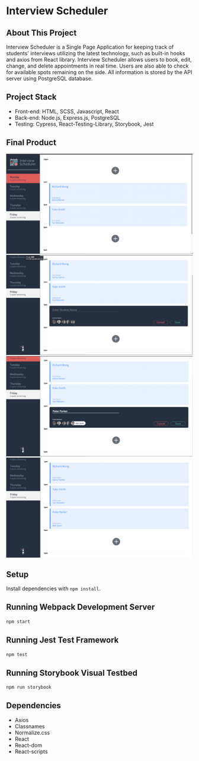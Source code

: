 # Interview Scheduler

## About This Project

Interview Scheduler is a Single Page Application for keeping track of students' interviews utilizing the latest technology, such as built-in hooks and axios from React library. Interview Scheduler allows users to book, edit, change, and delete appointments in real time. Users are also able to check for available spots remaining on the side. All information is stored by the API server using PostgreSQL database. 

## Project Stack

* Front-end: HTML, SCSS, Javascript, React
* Back-end: Node.js, Express.js, PostgreSQL
* Testing: Cypress, React-Testing-Library, Storybook, Jest 

## Final Product

!["screenshot of selecting a specific day"](https://github.com/schenn1992/schedulerApp/blob/master/docs/select_day.png)
!["screenshot of selecting an empty time slot"](https://github.com/schenn1992/schedulerApp/blob/master/docs/select_empty_slot.png)
!["screenshot of booking an appointment"](https://github.com/schenn1992/schedulerApp/blob/master/docs/book_appointment.png)
!["screenshot of updated schedule"](https://github.com/schenn1992/schedulerApp/blob/master/docs/save_new_appointment.png)

## Setup

Install dependencies with `npm install`.

## Running Webpack Development Server

```sh
npm start
```

## Running Jest Test Framework

```sh
npm test
```

## Running Storybook Visual Testbed

```sh
npm run storybook
```

## Dependencies
* Axios
* Classnames 
* Normalize.css
* React
* React-dom
* React-scripts

  
 
